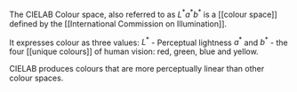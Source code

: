The CIELAB Colour space, also referred to as $L^*a^*b^*$ is a [[colour space]] defined by the [[International Commission on Illumination]].

It expresses colour as three values:
$L^*$ - Perceptual lightness
$a^*$ and $b^*$ - the four [[unique colours]] of human vision: red, green, blue and yellow.

CIELAB produces colours that are more perceptually linear than other colour spaces.